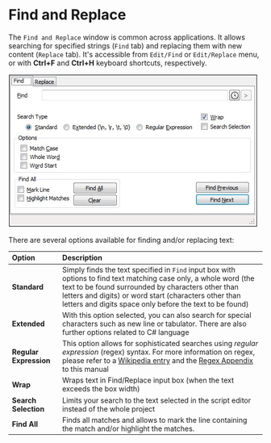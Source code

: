 # Find and Replace

The `Find and Replace` window is common across applications. It allows searching for specified strings  \(`Find` tab\) and replacing them with new content \(`Replace` tab\). It&apos;s accessible from `Edit/Find` or `Edit/Replace` menu, or with **Ctrl+F** and **Ctrl+H** keyboard shortcuts, respectively.

![](https://github.com/G1ANT-Robot/G1ANT.Manual/raw/develop/-assets/find.jpg)

There are several options available for finding and/or replacing text:

| Option | Description |
| :--- | :--- |
| **Standard** | Simply finds the text specified in `Find` input box with options to find text matching case only, a whole word \(the text to be found surrounded by characters other than letters and digits\) or word start \(characters other than letters and digits space only before the text to be found\) |
| **Extended** | With this option selected, you can also search for special characters such as new line or tabulator. There are also further options related to C\# language |
| **Regular Expression** | This option allows for sophisticated searches using _regular expression_ \(regex\) syntax. For more information on regex, please refer to a [Wikipedia entry](https://en.wikipedia.org/wiki/Regular_expression) and the [Regex Appendix](../../appendices/regex.md) to this manual |
| **Wrap** | Wraps text in Find/Replace input box \(when the text exceeds the box width\) |
| **Search Selection** | Limits your search to the text selected in the script editor instead of the whole project |
| **Find All** | Finds all matches and allows to mark the line containing the match and/or highlight the matches. |

